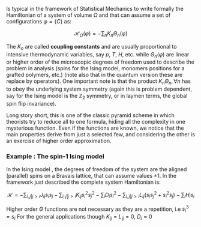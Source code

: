 Is typical in the framework of Statistical Mechanics to write formally the Hamiltonian of a system of volume $\Omega$ and that can assume a set of configurations $\varphi = \{ C \}$ as:

$$ \mathscr{H}_{\Omega}(\varphi) = - \sum_n K_n \Theta_n(\varphi) $$

The $K_n$ are called **coupling constants** and are usually proportional to intensive thermodynamic variables, say $p$, $T$, $H$, etc.
while $\Theta_n(\varphi)$ are linear or higher order of the microscopic degrees of freedom used to describe the problem in analysis (spins for the Ising model, monomers positions for a grafted polymers, etc.) (note also that in the quantum version these are replace by operators).
One important note is that the product $K_n\Theta_n, \forall n$ has to obey the underlying system symmetry (again this is problem dependent, say for the Ising model is the $\mathbb{Z}_2$ symmetry, or in laymen terms, the global spin flip invariance).

Long story short, this is one of the classic pyramid scheme in which theorists try to reduce all to one formula, hiding all the complexity in one mysterious function. 
Even if the functions are known, we notice that the main properties derive from just a selected few, and considering the other is an exercise of higher order approximation.

### Example : The spin-1 Ising model

In the Ising model , the degrees of freedom of the system are the aligned (parallel) spins on a Bravais lattice, that can assume values $\pm 1$.
In the framework just described the complete system Hamiltonian is:

$$ \mathscr{H} = -\sum_{i,j|j>i} J_{ij}s_is_j -\sum_{i,j|j>i} K_{ij}s_i^2s_j^2 -\sum_i D_i s_i^2 -\sum_{i,j|j>i} L_{ij} (s_is_j^2+s_i^2s_j) - \sum_i H_i s_i$$

Higher order $\Theta$ functions are not necessary as they are a repetition, i.e $s_i^3 = s_i$
For the general applications though $K_{ij}=L_{ij} = 0$, $D_i = 0$




